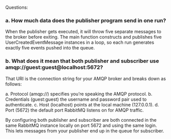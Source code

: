 Questions:

### a. How much data does the publisher program send in one run?

When the publisher gets executed, it will throw five separate messages to the broker before exiting. The main function constructs and publishes five UserCreatedEventMessage instances in a loop, so each run generates exactly five events pushed into the queue.

### b. What does it mean that both publisher and subscriber use amqp://guest:guest@localhost:5672?
That URI is the connection string for your AMQP broker and breaks down as follows:

a. Protocol (amqp://) specifies you’re speaking the AMQP protocol.
b. Credentials (guest:guest) the username and password pair used to authenticate.
c. Host (localhost) points at the local machine (127.0.0.1).
d. Port (5672) the default port RabbitMQ listens on for AMQP traffic.

By configuring both publisher and subscriber are both connected in the same RabbitMQ instance locally on port 5672 and using the same login. This lets messages from your publisher end up in the queue for subscriber.
